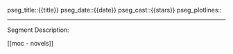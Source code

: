 pseg_title::{{title}}
pseg_date::{{date}}
pseg_cast::{{stars}}
pseg_plotlines::

************************************
Segment Description:



[[moc - novels]]